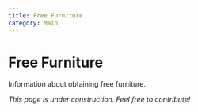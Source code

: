 ```yaml
---
title: Free Furniture
category: Main
---
```


# Free Furniture

Information about obtaining free furniture.

*This page is under construction. Feel free to contribute!*